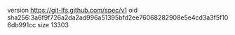 version https://git-lfs.github.com/spec/v1
oid sha256:3a6f9f726a2da2ad996a51395bfd2ee76068282908e5e4cd3a3f5f106db991cc
size 13303
